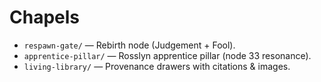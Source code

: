 # Chapels
- `respawn-gate/` — Rebirth node (Judgement + Fool).
- `apprentice-pillar/` — Rosslyn apprentice pillar (node 33 resonance).
- `living-library/` — Provenance drawers with citations & images.
